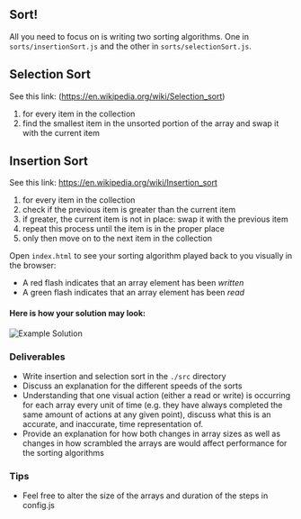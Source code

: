 ## Sort!

All you need to focus on is writing two sorting algorithms. One in ```sorts/insertionSort.js``` and the other in ```sorts/selectionSort.js```.

## Selection Sort

  See this link: (https://en.wikipedia.org/wiki/Selection_sort)
  1. for every item in the collection
  2. find the smallest item in the unsorted portion of the array and swap it with the current item

## Insertion Sort

  See this link: https://en.wikipedia.org/wiki/Insertion_sort
  1. for every item in the collection 
  2. check if the previous item is greater than the current item
  3. if greater, the current item is not in place: swap it with the previous item
  4. repeat this process until the item is in the proper place
  5. only then move on to the next item in the collection

Open ```index.html``` to see your sorting algorithm played back to you visually in the browser:
  - A red flash indicates that an array element has been *written*
  - A green flash indicates that an array element has been *read*

#### Here is how your solution may look:

![Example Solution](https://curriculum-content.s3.amazonaws.com/react/example-solution-minified.gif)


### Deliverables

  - Write insertion and selection sort in the ```./src``` directory
  - Discuss an explanation for the different speeds of the sorts
  - Understanding that one visual action (either a read or write) is occurring for each array every unit of time (e.g. they have always completed the same amount of actions at any given point), discuss what this is an accurate, and inaccurate, time representation of.
  - Provide an explanation for how both changes in array sizes as well as changes in how scrambled the arrays are would affect performance for the sorting algorithms


### Tips

  - Feel free to alter the size of the arrays and duration of the steps in config.js
